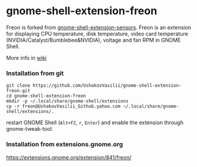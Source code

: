 gnome-shell-extension-freon
====================================

Freon is forked from [gnome-shell-extension-sensors](https://github.com/xtranophilist/gnome-shell-extension-sensors). Freon is an extension for displaying CPU temperature, disk temperature, video card temperature (NVIDIA/Catalyst/Bumblebee&NVIDIA), voltage and fan RPM in GNOME Shell.

More info in [wiki](https://github.com/UshakovVasilii/gnome-shell-extension-freon/wiki)

### Installation from git

    git clone https://github.com/UshakovVasilii/gnome-shell-extension-freon.git
    cd gnome-shell-extension-freon
    mkdir -p ~/.local/share/gnome-shell/extensions
    cp -r freon@UshakovVasilii_Github.yahoo.com ~/.local/share/gnome-shell/extensions/.
restart GNOME Shell (`Alt+F2`, `r`, `Enter`) and enable the extension through gnome-tweak-tool.

### Installation from extensions.gnome.org

https://extensions.gnome.org/extension/841/freon/
